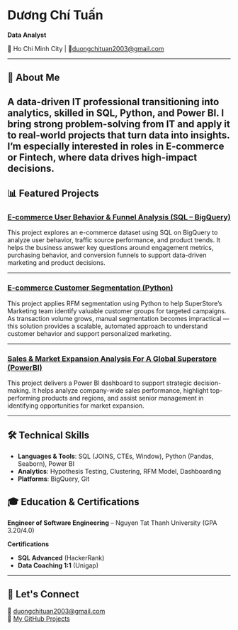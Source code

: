 # Dương Chí Tuấn
**Data Analyst**  

📍 Ho Chi Minh City | 📧duongchituan2003@gmail.com

---
## 👋 About Me

A data-driven IT professional transitioning into analytics, skilled in SQL, Python, and Power BI. I bring strong problem-solving from IT and apply it to real-world projects that turn data into insights. I’m especially interested in roles in E-commerce or Fintech, where data drives high-impact decisions.
---
## 📊 Featured Projects  
### [E-commerce User Behavior & Funnel Analysis (SQL – BigQuery)](https://github.com/Simbacodee/E-commerce-User-Behavior-And-Funnel-Analysis-SQL-BigQuery)  
This project explores an e-commerce dataset using SQL on BigQuery to analyze user behavior, traffic source performance, and product trends. It helps the business answer key questions around engagement metrics, purchasing behavior, and conversion funnels to support data-driven marketing and product decisions.  

---
### [E-commerce Customer Segmentation (Python)](https://github.com/Simbacodee/E-commerce-Customer-Segmentation-Python)  
This project applies RFM segmentation using Python to help SuperStore’s Marketing team identify valuable customer groups for targeted campaigns. As transaction volume grows, manual segmentation becomes impractical — this solution provides a scalable, automated approach to understand customer behavior and support personalized marketing.  

---
### [Sales & Market Expansion Analysis For A Global Superstore (PowerBI)](https://github.com/Simbacodee/Sales-And-Market-Expansion-Analysis-PowerBI)  
This project delivers a Power BI dashboard to support strategic decision-making. It helps analyze company-wide sales performance, highlight top-performing products and regions, and assist senior management in identifying opportunities for market expansion.  

---
## 🛠️ Technical Skills

- **Languages & Tools**: SQL (JOINS, CTEs, Window), Python (Pandas, Seaborn), Power BI  
- **Analytics**: Hypothesis Testing, Clustering, RFM Model, Dashboarding  
- **Platforms**: BigQuery, Git

## 🎓 Education & Certifications

**Engineer of Software Engineering** – Nguyen Tat Thanh University (GPA 3.20/4.0)  

**Certifications**  
- **SQL Advanced** (HackerRank)  
- **Data Coaching 1:1** (Unigap)

---

## 🤝 Let's Connect

📧 duongchituan2003@gmail.com  
📂 [My GitHub Projects](https://github.com/duongchituan?tab=repositories)


